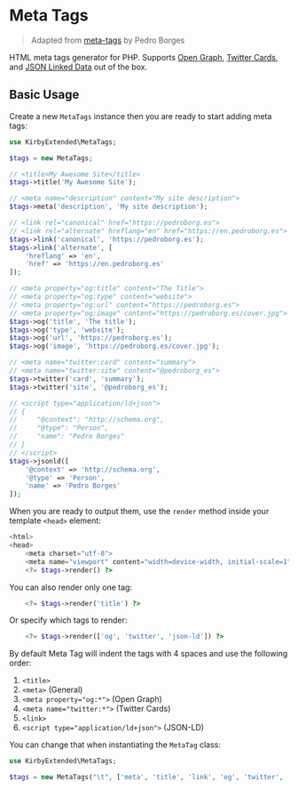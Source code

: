 # Meta Tags

> Adapted from [meta-tags](https://github.com/pedroborges/meta-tags/) by Pedro Borges

HTML meta tags generator for PHP. Supports [Open Graph](http://ogp.me), [Twitter Cards](https://dev.twitter.com/cards/overview), and [JSON Linked Data](https://json-ld.org) out of the box.

## Basic Usage

Create a new `MetaTags` instance then you are ready to start adding meta tags:

```php
use KirbyExtended\MetaTags;

$tags = new MetaTags;

// <title>My Awesome Site</title>
$tags->title('My Awesome Site');

// <meta name="description" content="My site description">
$tags->meta('description', 'My site description');

// <link rel="canonical" href="https://pedroborg.es">
// <link rel="alternate" hreflang="en" href="https://en.pedroborg.es">
$tags->link('canonical', 'https://pedroborg.es');
$tags->link('alternate', [
    'hreflang' => 'en',
    'href' => 'https://en.pedroborg.es'
]);

// <meta property="og:title" content="The Title">
// <meta property="og:type" content="website">
// <meta property="og:url" content="https://pedroborg.es">
// <meta property="og:image" content="https://pedroborg.es/cover.jpg">
$tags->og('title', 'The title');
$tags->og('type', 'website');
$tags->og('url', 'https://pedroborg.es');
$tags->og('image', 'https://pedroborg.es/cover.jpg');

// <meta name="twitter:card" content="summary">
// <meta name="twitter:site" content="@pedroborg_es">
$tags->twitter('card', 'summary');
$tags->twitter('site', '@pedroborg_es');

// <script type="application/ld+json">
// {
//     "@context": "http://schema.org",
//     "@type": "Person",
//     "name": "Pedro Borges"
// }
// </script>
$tags->jsonld([
    '@context' => 'http://schema.org',
    '@type' => 'Person',
    'name' => 'Pedro Borges'
]);
```

When you are ready to output them, use the `render` method inside your template `<head>` element:

```php
<html>
<head>
    <meta charset="utf-8">
    <meta name="viewport" content="width=device-width, initial-scale=1">
    <?= $tags->render() ?>
```

You can also render only one tag:

```php
    <?= $tags->render('title') ?>
```

Or specify which tags to render:

```php
    <?= $tags->render(['og', 'twitter', 'json-ld']) ?>
```

By default Meta Tag will indent the tags with 4 spaces and use the following order:

1. `<title>`
1. `<meta>` (General)
1. `<meta property="og:*">` (Open Graph)
1. `<meta name="twitter:*">` (Twitter Cards)
1. `<link>`
1. `<script type="application/ld+json">` (JSON-LD)

You can change that when instantiating the `MetaTag` class:

```php
use KirbyExtended\MetaTags;

$tags = new MetaTags("\t", ['meta', 'title', 'link', 'og', 'twitter', 'json-ld']);
```
